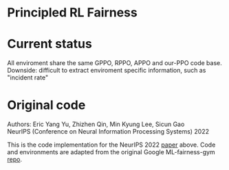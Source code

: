 # Principled RL Fairness

# Current status
All enviroment share the same GPPO, RPPO, APPO and our-PPO code base. 
Downside: difficult to extract enviroment specific information, such as "incident rate"

# Original code
Authors: Eric Yang Yu, Zhizhen Qin, Min Kyung Lee, Sicun Gao \
NeurIPS (Conference on Neural Information Processing Systems) 2022

This is the code implementation for the NeurIPS 2022 [paper](https://arxiv.org/abs/2210.12546) above. 
Code and environments are adapted from the original Google ML-fairness-gym [repo](https://github.com/google/ml-fairness-gym).
